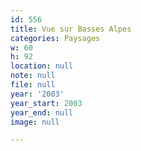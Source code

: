 ```yaml
---
id: 556
title: Vue sur Basses Alpes
categories: Paysages
w: 60
h: 92
location: null
note: null
file: null
year: '2003'
year_start: 2003
year_end: null
image: null

---
```

